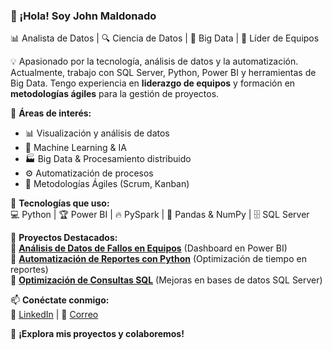 ### 👋 ¡Hola! Soy John Maldonado
📊 Analista de Datos | 🔍 Ciencia de Datos | 🚀 Big Data | 📢 Líder de Equipos  

💡 Apasionado por la tecnología, análisis de datos y la automatización. Actualmente, trabajo con SQL Server, Python, Power BI y herramientas de Big Data. Tengo experiencia en **liderazgo de equipos** y formación en **metodologías ágiles** para la gestión de proyectos.  

🎯 **Áreas de interés:**  
- 📊 Visualización y análisis de datos  
- 🤖 Machine Learning & IA  
- 🏭 Big Data & Procesamiento distribuido  
- ⚙️ Automatización de procesos  
- 🚀 Metodologías Ágiles (Scrum, Kanban)  

📌 **Tecnologías que uso:**  
💻 Python | 🏆 Power BI | 🔥 PySpark | 🐍 Pandas & NumPy | 🗄️ SQL Server  

📂 **Proyectos Destacados:**  
🔹 **[Análisis de Datos de Fallos en Equipos](https://github.com/tuusuario/proyecto1)** (Dashboard en Power BI)  
🔹 **[Automatización de Reportes con Python](https://github.com/tuusuario/proyecto2)** (Optimización de tiempo en reportes)  
🔹 **[Optimización de Consultas SQL](https://github.com/tuusuario/proyecto3)** (Mejoras en bases de datos SQL Server)  

📫 **Conéctate conmigo:**  
🔗 [LinkedIn](https://www.linkedin.com/in/johmalca) | 📧 [Correo](mailto:bigdataexplorerlab@gmail.com)  

🚀 **¡Explora mis proyectos y colaboremos!**

